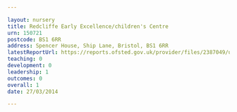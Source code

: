 ```yaml
---

layout: nursery
title: Redcliffe Early Excellence/children's Centre
urn: 150721
postcode: BS1 6RR
address: Spencer House, Ship Lane, Bristol, BS1 6RR
latestReportUrl: https://reports.ofsted.gov.uk/provider/files/2387049/urn/150721.pdf
teaching: 0
development: 0
leadership: 1
outcomes: 0
overall: 1
date: 27/03/2014

---
```

